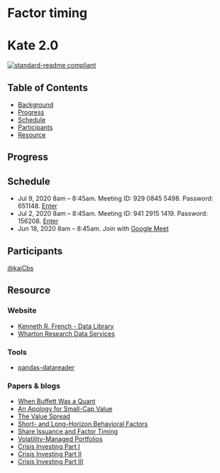 # Factor timing

# Kate 2.0
[![standard-readme compliant](https://img.shields.io/badge/readme%20style-standard-brightgreen.svg?style=flat-square)](https://github.com/kaiCbs/applied-research/blob/master/README.md)


## Table of Contents

- [Background](#background)
- [Progress](#progress)
- [Schedule](#maintainers)
- [Participants](#participants)
- [Resource](#resource)


## Progress


## Schedule

- Jul 9, 2020 8am – 8:45am. Meeting ID: 929 0845 5498. Password: 651148.  [Enter](https://zoom.us/j/92908455498?pwd=ZWNLMTNkSkFQWmh1MTNudnVVN0FZUT09)
- Jul 2, 2020 8am – 8:45am. Meeting ID: 941 2915 1419. Password: 156208.  [Enter](https://zoom.us/j/94129151419?pwd=NENodW1jVU5TY1NkV3VGTW1hcGJGUT09)
- Jun 18, 2020 8am – 8:45am. Join with [Google Meet](meet.google.com/qzz-aohj-uzd)

## Participants

[@kaiCbs](https://github.com/kaiCbs)

## Resource

### Website

- [Kenneth R. French - Data Library](https://mba.tuck.dartmouth.edu/pages/faculty/ken.french/data_library.html)
- [Wharton Research Data Services](https://wrds-web.wharton.upenn.edu/wrds/)

### Tools

- [pandas-datareader](https://pandas-datareader.readthedocs.io/en/latest/)

### Papers & blogs

- [When Buffett Was a Quant](resource/When_Buffet_was_a_Quant.pdf)
- [An Apology for Small-Cap Value](resource/An_Apology_for_SmallCap_Value.pdf)
- [The Value Spread](resource/CohenPolkVuolteenaho03a.pdf)
- [Short- and Long-Horizon Behavioral Factors](resource/DanielHirshleifSun20a.pdf)
- [Share Issuance and Factor Timing](resource/GreenwoodHanson12a.pdf)
- [Volatility-Managed Portfolios](resource/MoreiraMuir17b.pdf)
- [Crisis Investing Part I](resource/Crisis_Investing.pdf)
- [Crisis Investing Part II](resource/Predictability_in_Times_of_Crisis.pdf)
- [Crisis Investing Part III](resource/Asset_Classes_in_Crises.pdf)